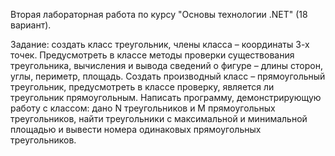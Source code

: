 Вторая лабораторная работа по курсу "Основы технологии .NET" (18 вариант).

Задание: создать класс треугольник, члены класса – координаты 3-х точек. Предусмотреть в классе методы проверки существования треугольника, вычисления и вывода сведений о фигуре – длины сторон, углы, периметр, площадь. Создать производный класс – прямоугольный треугольник, предусмотреть в классе проверку, является ли треугольник прямоугольным. Написать программу, демонстрирующую работу с классом: дано N треугольников и M прямоугольных треугольников, найти треугольники с максимальной и минимальной площадью и вывести номера одинаковых прямоугольных треугольников.